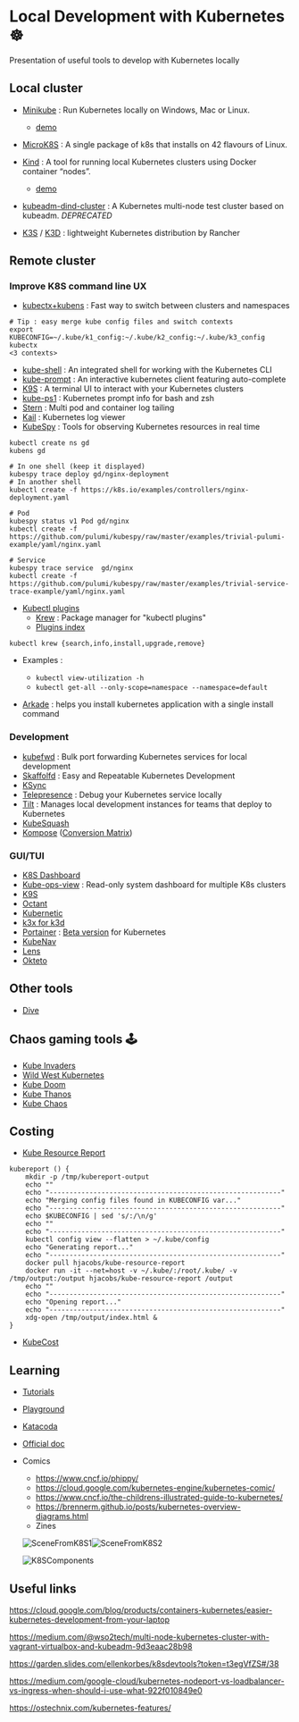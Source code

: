 # Local Development with Kubernetes :wheel_of_dharma:

Presentation of useful tools to develop with Kubernetes locally

## Local cluster

- [Minikube](https://github.com/kubernetes/minikube) : Run Kubernetes locally on Windows, Mac or Linux.
  - [demo](./minikube)

- [MicroK8S](https://microk8s.io/) : A single package of k8s that installs on 42 flavours of Linux.

- [Kind](https://kind.sigs.k8s.io/) : A tool for running local Kubernetes clusters using Docker container “nodes”.
  - [demo](./kind)

- [kubeadm-dind-cluster](https://github.com/kubernetes-sigs/kubeadm-dind-cluster) : A Kubernetes multi-node test cluster based on kubeadm. *DEPRECATED*

- [K3S](https://k3s.io/) / [K3D](https://k3d.io/) : lightweight Kubernetes distribution by Rancher


## Remote cluster

### Improve K8S command line UX
  
- [kubectx+kubens](https://github.com/ahmetb/kubectx) : Fast way to switch between clusters and namespaces
```
# Tip : easy merge kube config files and switch contexts
export KUBECONFIG=~/.kube/k1_config:~/.kube/k2_config:~/.kube/k3_config
kubectx
<3 contexts>
```
- [kube-shell](https://github.com/cloudnativelabs/kube-shell) : An integrated shell for working with the Kubernetes CLI
- [kube-prompt](https://github.com/c-bata/kube-prompt) : An interactive kubernetes client featuring auto-complete 
- [K9S](https://github.com/derailed/k9s) : A terminal UI to interact with your Kubernetes clusters
- [kube-ps1](https://github.com/jonmosco/kube-ps1) : Kubernetes prompt info for bash and zsh
- [Stern](https://github.com/wercker/stern) : Multi pod and container log tailing
- [Kail](https://github.com/boz/kail) : Kubernetes log viewer
- [KubeSpy](https://github.com/pulumi/kubespy) : Tools for observing Kubernetes resources in real time
```
kubectl create ns gd
kubens gd

# In one shell (keep it displayed)
kubespy trace deploy gd/nginx-deployment
# In another shell
kubectl create -f https://k8s.io/examples/controllers/nginx-deployment.yaml 

# Pod
kubespy status v1 Pod gd/nginx
kubectl create -f https://github.com/pulumi/kubespy/raw/master/examples/trivial-pulumi-example/yaml/nginx.yaml

# Service
kubespy trace service  gd/nginx
kubectl create -f https://github.com/pulumi/kubespy/raw/master/examples/trivial-service-trace-example/yaml/nginx.yaml
```
- [Kubectl plugins](https://kubernetes.io/docs/tasks/extend-kubectl/kubectl-plugins/)  
  - [Krew](https://github.com/GoogleContainerTools/krew) : Package manager for "kubectl plugins" 
  - [Plugins index](https://github.com/GoogleContainerTools/krew-index/tree/master/plugins)
 ```
 kubectl krew {search,info,install,upgrade,remove} 
 ```
  - Examples : 
    - `kubectl view-utilization -h`
    - `kubectl get-all --only-scope=namespace --namespace=default`

- [Arkade](https://github.com/alexellis/arkade) : helps you install kubernetes application with a single install command

### Development

- [kubefwd](https://github.com/txn2/kubefwd) : Bulk port forwarding Kubernetes services for local development
- [Skaffolfd](https://github.com/GoogleContainerTools/skaffold) : Easy and Repeatable Kubernetes Development
- [KSync](https://github.com/ksync/ksync)
- [Telepresence](https://www.telepresence.io/) : Debug your Kubernetes service locally
- [Tilt](https://tilt.dev/) : Manages local development instances for teams that deploy to Kubernetes
- [KubeSquash](https://github.com/solo-io/kubesquash/blob/master/README.md)
- [Kompose](http://kompose.io/) ([Conversion Matrix](https://github.com/kubernetes/kompose/blob/master/docs/conversion.md))

### GUI/TUI

- [K8S Dashboard](https://github.com/kubernetes/dashboard)
- [Kube-ops-view](https://github.com/hjacobs/kube-ops-view) : Read-only system dashboard for multiple K8s clusters
- [K9S](https://github.com/derailed/k9s)
- [Octant](https://octant.dev/docs/master/)
- [Kubernetic](https://kubernetic.com/)
- [k3x for k3d](https://github.com/inercia/k3x)
- [Portainer](https://www.portainer.io/) : [Beta version](https://github.com/portainer/portainer-k8s) for Kubernetes
- [KubeNav](https://github.com/kubenav/kubenav)
- [Lens](https://github.com/lensapp/lens)
- [Okteto](https://okteto.com/)

## Other tools

- [Dive](https://github.com/wagoodman/dive)

## Chaos gaming tools 🕹

- [Kube Invaders](https://github.com/lucky-sideburn/KubeInvaders)
- [Wild West Kubernetes](https://github.com/gshipley/wild-west-kubernetes)
- [Kube Doom](https://github.com/storax/kubedoom)
- [Kube Thanos](https://github.com/berkay-dincer/kubethanos)
- [Kube Chaos](https://github.com/Shogan/kube-chaos)

## Costing

- [Kube Resource Report](https://github.com/hjacobs/kube-resource-report)
```
kubereport () {
	mkdir -p /tmp/kubereport-output
	echo ""
	echo "----------------------------------------------------------"
	echo "Merging config files found in KUBECONFIG var..."
	echo "----------------------------------------------------------"
	echo $KUBECONFIG | sed 's/:/\n/g'
	echo ""
	echo "----------------------------------------------------------"
	kubectl config view --flatten > ~/.kube/config
	echo "Generating report..."
	echo "----------------------------------------------------------"
	docker pull hjacobs/kube-resource-report
	docker run -it --net=host -v ~/.kube/:/root/.kube/ -v /tmp/output:/output hjacobs/kube-resource-report /output
	echo ""
	echo "----------------------------------------------------------"
	echo "Opening report..."
	echo "----------------------------------------------------------"
	xdg-open /tmp/output/index.html &
}
```
- [KubeCost](https://kubecost.com/)

## Learning

- [Tutorials](https://kubernetes.io/docs/tutorials/)
- [Playground](https://labs.play-with-k8s.com/)
- [Katacoda](https://www.katacoda.com/courses/kubernetes)
- [Official doc](https://kubernetes.io/docs/home/)
- Comics
  - https://www.cncf.io/phippy/
  - https://cloud.google.com/kubernetes-engine/kubernetes-comic/
  - https://www.cncf.io/the-childrens-illustrated-guide-to-kubernetes/
  - https://brennerm.github.io/posts/kubernetes-overview-diagrams.html
  - Zines 
  
  ![SceneFromK8S1](https://drawings.jvns.ca/drawings/scenes-from-kubernetes-page1.svg)![SceneFromK8S2](https://drawings.jvns.ca/drawings/scenes-from-kubernetes-page2.svg)
  
  ![K8SComponents](https://pbs.twimg.com/media/DBzjTTKUIAA1OvE.jpg:small)

## Useful links

https://cloud.google.com/blog/products/containers-kubernetes/easier-kubernetes-development-from-your-laptop

https://medium.com/@wso2tech/multi-node-kubernetes-cluster-with-vagrant-virtualbox-and-kubeadm-9d3eaac28b98

https://garden.slides.com/ellenkorbes/k8sdevtools?token=t3egVfZS#/38

https://medium.com/google-cloud/kubernetes-nodeport-vs-loadbalancer-vs-ingress-when-should-i-use-what-922f010849e0

https://ostechnix.com/kubernetes-features/
